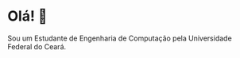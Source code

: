 <h1 align="left">Olá! 👋</h1>

<p align="left">Sou um Estudante de Engenharia de Computação pela Universidade Federal do Ceará. </p>
               



